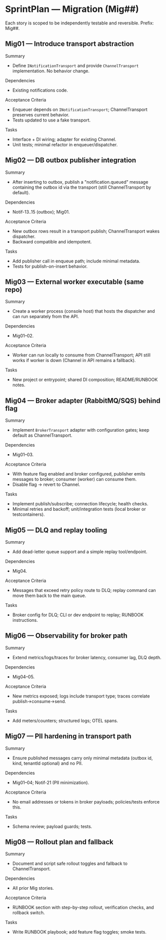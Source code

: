 # SprintPlan — Migration (Mig##)

Each story is scoped to be independently testable and reversible. Prefix: Mig##.

## Mig01 — Introduce transport abstraction

Summary

- Define `INotificationTransport` and provide `ChannelTransport` implementation. No behavior change.

Dependencies

- Existing notifications code.

Acceptance Criteria

- Enqueuer depends on `INotificationTransport`; ChannelTransport preserves current behavior.
- Tests updated to use a fake transport.

Tasks

- Interface + DI wiring; adapter for existing Channel.
- Unit tests; minimal refactor in enqueuer/dispatcher.

## Mig02 — DB outbox publisher integration

Summary

- After inserting to outbox, publish a "notification.queued" message containing the outbox id via the transport (still ChannelTransport by default).

Dependencies

- Notif-13..15 (outbox); Mig01.

Acceptance Criteria

- New outbox rows result in a transport publish; ChannelTransport wakes dispatcher.
- Backward compatible and idempotent.

Tasks

- Add publisher call in enqueue path; include minimal metadata.
- Tests for publish-on-insert behavior.

## Mig03 — External worker executable (same repo)

Summary

- Create a worker process (console host) that hosts the dispatcher and can run separately from the API.

Dependencies

- Mig01–02.

Acceptance Criteria

- Worker can run locally to consume from ChannelTransport; API still works if worker is down (Channel in API remains a fallback).

Tasks

- New project or entrypoint; shared DI composition; README/RUNBOOK notes.

## Mig04 — Broker adapter (RabbitMQ/SQS) behind flag

Summary

- Implement `BrokerTransport` adapter with configuration gates; keep default as ChannelTransport.

Dependencies

- Mig01–03.

Acceptance Criteria

- With feature flag enabled and broker configured, publisher emits messages to broker; consumer (worker) can consume them.
- Disable flag → revert to Channel.

Tasks

- Implement publish/subscribe; connection lifecycle; health checks.
- Minimal retries and backoff; unit/integration tests (local broker or testcontainers).

## Mig05 — DLQ and replay tooling

Summary

- Add dead-letter queue support and a simple replay tool/endpoint.

Dependencies

- Mig04.

Acceptance Criteria

- Messages that exceed retry policy route to DLQ; replay command can move them back to the main queue.

Tasks

- Broker config for DLQ; CLI or dev endpoint to replay; RUNBOOK instructions.

## Mig06 — Observability for broker path

Summary

- Extend metrics/logs/traces for broker latency, consumer lag, DLQ depth.

Dependencies

- Mig04–05.

Acceptance Criteria

- New metrics exposed; logs include transport type; traces correlate publish→consume→send.

Tasks

- Add meters/counters; structured logs; OTEL spans.

## Mig07 — PII hardening in transport path

Summary

- Ensure published messages carry only minimal metadata (outbox id, kind, tenantId optional) and no PII.

Dependencies

- Mig01–04; Notif-21 (PII minimization).

Acceptance Criteria

- No email addresses or tokens in broker payloads; policies/tests enforce this.

Tasks

- Schema review; payload guards; tests.

## Mig08 — Rollout plan and fallback

Summary

- Document and script safe rollout toggles and fallback to ChannelTransport.

Dependencies

- All prior Mig stories.

Acceptance Criteria

- RUNBOOK section with step-by-step rollout, verification checks, and rollback switch.

Tasks

- Write RUNBOOK playbook; add feature flag toggles; smoke tests.
